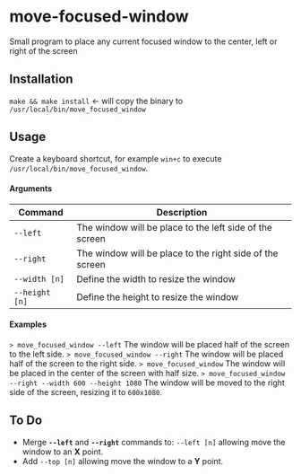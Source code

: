 # move-focused-window
Small program to place any current focused window to the center, left or right of the screen

## Installation

`make && make install` <- will copy the binary to `/usr/local/bin/move_focused_window`

## Usage

Create a keyboard shortcut, for example `win+c` to execute `/usr/local/bin/move_focused_window`.

#### Arguments

|Command| Description  |
|--|--|
| `--left` | The window will be place to the left side of the screen |
| `--right` | The window will be place to the right side of the screen |
| `--width [n]` | Define the width to resize the window |
| `--height [n]` | Define the height to resize the window |


#### Examples

`> move_focused_window --left` The window will be placed half of the screen to the left side.
`> move_focused_window --right` The window will be placed half of the screen to the right side.
 `> move_focused_window` The window will be placed in the center of the screen with half size.
 `> move_focused_window --right --width 600 --height 1080` The window will be moved to the right side of the screen, resizing it to `600x1080`.
## To Do
- Merge **`--left`** and **`--right`** commands to: `--left [n]` allowing move the window to an **X** point.
- Add `--top [n]` allowing move the window to a **Y** point.
